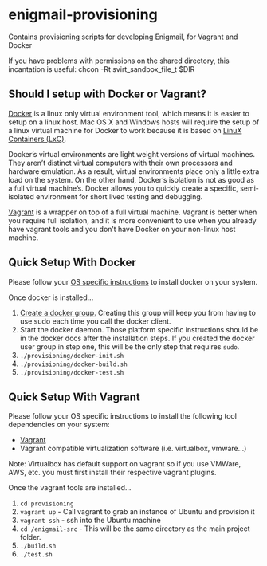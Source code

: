 # enigmail-provisioning
Contains provisioning scripts for developing Enigmail, for Vagrant and Docker

If you have problems with permissions on the shared directory, this incantation is useful:
 chcon -Rt svirt_sandbox_file_t $DIR

## Should I setup with Docker or Vagrant?
[Docker](https://www.docker.com) is a linux only virtual environment tool, which means it is easier to setup on a linux host. Mac OS X and Windows hosts will require the setup of a linux virtual machine for Docker to work because it is based on [LinuX Containers (LxC)](https://linuxcontainers.org).

Docker’s virtual environments are light weight versions of virtual machines. They aren’t distinct virtual computers with their own processors and hardware emulation. As a result, virtual environments place only a little extra load on the system. On the other hand, Docker’s isolation is not as good as a full virtual machine’s. Docker allows you to quickly create a specific, semi-isolated environment for short lived testing and debugging.

[Vagrant](https://www.vagrantup.com) is a wrapper on top of a full virtual machine. Vagrant is better when you require full isolation, and it is more convenient to use when you already have vagrant tools and you don’t have Docker on your non-linux host machine.

## Quick Setup With Docker
Please follow your [OS specific instructions](https://docs.docker.com/installation/#installation) to install docker on your system.

Once docker is installed...

1. [Create a docker group.](https://docs.docker.com/installation/ubuntulinux/#create-a-docker-group) Creating this group will keep you from having to use sudo each time you call the docker client.
2. Start the docker daemon. Those platform specific instructions should be in the docker docs after the installation steps. If you created the docker user group in step one, this will be the only step that requires `sudo`.
3. `./provisioning/docker-init.sh`
4. `./provisioning/docker-build.sh`
5. `./provisioning/docker-test.sh`

## Quick Setup With Vagrant
Please follow your OS specific instructions to install the following tool dependencies on your system:
* [Vagrant](https://www.vagrantup.com)
* Vagrant compatible virtualization software (i.e. virtualbox, vmware...)

Note: Virtualbox has default support on vagrant so if you use VMWare, AWS, etc. you must first install their respective vagrant plugins.

Once the vagrant tools are installed...

1. `cd provisioning`
2. `vagrant up` - Call vagrant to grab an instance of Ubuntu and provision it
3. `vagrant ssh` - ssh into the Ubuntu machine
4. `cd /enigmail-src` - This will be the same directory as the main project folder.
5. `./build.sh `
6. `./test.sh `
